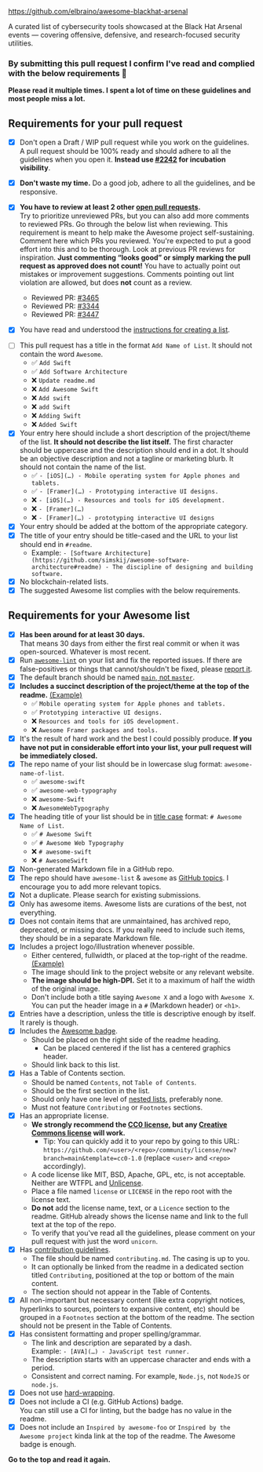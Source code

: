 <!-- Congrats on creating an Awesome list! 🎉 -->

<!-- Please fill in the below placeholders -->

https://github.com/elbraino/awesome-blackhat-arsenal

A curated list of cybersecurity tools showcased at the Black Hat Arsenal events — covering offensive, defensive, and research-focused security utilities. 

### By submitting this pull request I confirm I've read and complied with the below requirements 🖖

**Please read it multiple times. I spent a lot of time on these guidelines and most people miss a lot.**

## Requirements for your pull request

- [x] Don't open a Draft / WIP pull request while you work on the guidelines. A pull request should be 100% ready and should adhere to all the guidelines when you open it. **Instead use [#2242](https://github.com/sindresorhus/awesome/issues/2242) for incubation visibility**.
- [x] **Don't waste my time.** Do a good job, adhere to all the guidelines, and be responsive.
- [x] **You have to review at least 2 other [open pull requests](https://github.com/sindresorhus/awesome/pulls?q=is%3Apr+is%3Aopen).**  
  Try to prioritize unreviewed PRs, but you can also add more comments to reviewed PRs. Go through the below list when reviewing. This requirement is meant to help make the Awesome project self-sustaining. Comment here which PRs you reviewed. You're expected to put a good effort into this and to be thorough. Look at previous PR reviews for inspiration. **Just commenting “looks good” or simply marking the pull request as approved does not count!** You have to actually point out mistakes or improvement suggestions. Comments pointing out lint violation are allowed, but does **not** count as a review.  
  
  - Reviewed PR: [#3465](https://github.com/sindresorhus/awesome/pull/3465)  
  - Reviewed PR: [#3344](https://github.com/sindresorhus/awesome/pull/3344)  
  - Reviewed PR: [#3447](https://github.com/sindresorhus/awesome/pull/3447)

- [x] You have read and understood the [instructions for creating a list](https://github.com/sindresorhus/awesome/blob/main/create-list.md).
<!-- For Client: Please mark this as done when you are submitting the PR-->
- [ ] This pull request has a title in the format `Add Name of List`. It should not contain the word `Awesome`.
	- ✅ `Add Swift`
	- ✅ `Add Software Architecture`
	- ❌ `Update readme.md`
	- ❌ `Add Awesome Swift`
	- ❌ `Add swift`
	- ❌ `add Swift`
	- ❌ `Adding Swift`
	- ❌ `Added Swift`
- [x] Your entry here should include a short description of the project/theme of the list. **It should not describe the list itself.** The first character should be uppercase and the description should end in a dot. It should be an objective description and not a tagline or marketing blurb. It should not contain the name of the list.
	- ✅ `- [iOS](…) - Mobile operating system for Apple phones and tablets.`
	- ✅ `- [Framer](…) - Prototyping interactive UI designs.`
	- ❌ `- [iOS](…) - Resources and tools for iOS development.`
	- ❌ `- [Framer](…)`
	- ❌ `- [Framer](…) - prototyping interactive UI designs`
- [x] Your entry should be added at the bottom of the appropriate category.
- [x] The title of your entry should be title-cased and the URL to your list should end in `#readme`.
	- Example: `- [Software Architecture](https://github.com/simskij/awesome-software-architecture#readme) - The discipline of designing and building software.`
- [x] No blockchain-related lists.
- [x] The suggested Awesome list complies with the below requirements.

## Requirements for your Awesome list


- [x] **Has been around for at least 30 days.**<br>That means 30 days from either the first real commit or when it was open-sourced. Whatever is most recent.
- [x] Run [`awesome-lint`](https://github.com/sindresorhus/awesome-lint) on your list and fix the reported issues. If there are false-positives or things that cannot/shouldn't be fixed, please [report it](https://github.com/sindresorhus/awesome-lint/issues/new).
- [x] The default branch should be named [`main`, not `master`](https://www.zdnet.com/article/github-to-replace-master-with-alternative-term-to-avoid-slavery-references/).
- [x] **Includes a succinct description of the project/theme at the top of the readme.** [(Example)](https://github.com/willempienaar/awesome-quantified-self)
	- ✅ `Mobile operating system for Apple phones and tablets.`
	- ✅ `Prototyping interactive UI designs.`
	- ❌ `Resources and tools for iOS development.`
	- ❌ `Awesome Framer packages and tools.`
- [x] It's the result of hard work and the best I could possibly produce.
	**If you have not put in considerable effort into your list, your pull request will be immediately closed.**
- [x] The repo name of your list should be in lowercase slug format: `awesome-name-of-list`.
	- ✅ `awesome-swift`
	- ✅ `awesome-web-typography`
	- ❌ `awesome-Swift`
	- ❌ `AwesomeWebTypography`
- [x] The heading title of your list should be in [title case](https://capitalizemytitle.com/) format: `# Awesome Name of List`.
	- ✅ `# Awesome Swift`
	- ✅ `# Awesome Web Typography`
	- ❌ `# awesome-swift`
	- ❌ `# AwesomeSwift`
- [x] Non-generated Markdown file in a GitHub repo.
- [x] The repo should have `awesome-list` & `awesome` as [GitHub topics](https://help.github.com/articles/about-topics). I encourage you to add more relevant topics.
- [x] Not a duplicate. Please search for existing submissions.
- [x] Only has awesome items. Awesome lists are curations of the best, not everything.
- [x] Does not contain items that are unmaintained, has archived repo, deprecated, or missing docs. If you really need to include such items, they should be in a separate Markdown file.
- [x] Includes a project logo/illustration whenever possible.
	- Either centered, fullwidth, or placed at the top-right of the readme. [(Example)](https://github.com/sindresorhus/awesome-electron)
	- The image should link to the project website or any relevant website.
	- **The image should be high-DPI.** Set it to a maximum of half the width of the original image.
	- Don't include both a title saying `Awesome X` and a logo with `Awesome X`. You can put the header image in a `#` (Markdown header) or `<h1>`.
- [x] Entries have a description, unless the title is descriptive enough by itself. It rarely is though.
- [x] Includes the [Awesome badge](https://github.com/sindresorhus/awesome/blob/main/awesome.md#awesome-badge).
	- Should be placed on the right side of the readme heading.
		- Can be placed centered if the list has a centered graphics header.
	- Should link back to this list.
- [x] Has a Table of Contents section.
	- Should be named `Contents`, not `Table of Contents`.
	- Should be the first section in the list.
	- Should only have one level of [nested lists](https://commonmark.org/help/tutorial/10-nestedLists.html), preferably none.
	- Must not feature `Contributing` or `Footnotes` sections.
- [x] Has an appropriate license.
	- **We strongly recommend the [CC0 license](https://creativecommons.org/publicdomain/zero/1.0/), but any [Creative Commons license](https://creativecommons.org/choose/) will work.**
		- Tip: You can quickly add it to your repo by going to this URL: `https://github.com/<user>/<repo>/community/license/new?branch=main&template=cc0-1.0` (replace `<user>` and `<repo>` accordingly).
	- A code license like MIT, BSD, Apache, GPL, etc, is not acceptable. Neither are WTFPL and [Unlicense](https://unlicense.org).
	- Place a file named `license` or `LICENSE` in the repo root with the license text.
	- **Do not** add the license name, text, or a `Licence` section to the readme. GitHub already shows the license name and link to the full text at the top of the repo.
	- To verify that you've read all the guidelines, please comment on your pull request with just the word `unicorn`.
- [x] Has [contribution guidelines](https://github.com/sindresorhus/awesome/blob/main/awesome.md#include-contribution-guidelines).
	- The file should be named `contributing.md`. The casing is up to you.
	- It can optionally be linked from the readme in a dedicated section titled `Contributing`, positioned at the top or bottom of the main content.
	- The section should not appear in the Table of Contents.
- [x] All non-important but necessary content (like extra copyright notices, hyperlinks to sources, pointers to expansive content, etc) should be grouped in a `Footnotes` section at the bottom of the readme. The section should not be present in the Table of Contents.
- [x] Has consistent formatting and proper spelling/grammar.
	- The link and description are separated by a dash. <br>Example: `- [AVA](…) - JavaScript test runner.`
	- The description starts with an uppercase character and ends with a period.
	- Consistent and correct naming. For example, `Node.js`, not `NodeJS` or `node.js`.
- [x] Does not use [hard-wrapping](https://stackoverflow.com/questions/319925/difference-between-hard-wrap-and-soft-wrap).
- [x] Does not include a CI (e.g. GitHub Actions) badge.<br>You can still use a CI for linting, but the badge has no value in the readme.
- [x] Does not include an `Inspired by awesome-foo` or `Inspired by the Awesome project` kinda link at the top of the readme. The Awesome badge is enough.

**Go to the top and read it again.**
